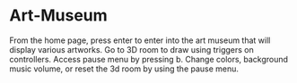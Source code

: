 # Art-Museum

From the home page, press enter to enter into the art museum that will display various artworks. Go to 3D room to draw using triggers on controllers. Access pause menu by pressing b. Change colors, background music volume, or reset the 3d room by using the pause menu.
